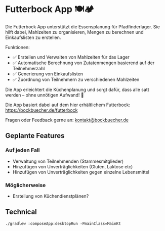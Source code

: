# Futterbock App 🍽️🏕️

Die Futterbock App unterstützt die Essensplanung für Pfadfinderlager. Sie hilft dabei, Mahlzeiten zu
organisieren, Mengen zu berechnen und Einkaufslisten zu erstellen.

Funktionen:

- ✅ Erstellen und Verwalten von Mahlzeiten für das Lager
- ✅ Automatische Berechnung von Zutatenmengen basierend auf der Teilnehmerzahl
- ✅ Generierung von Einkaufslisten
- ✅ Zuordnung von Teilnehmern zu verschiedenen Mahlzeiten

Die App erleichtert die Küchenplanung und sorgt dafür, dass alle satt werden – ohne unnötigen
Aufwand! 🚀

Die App basiert dabei auf dem hier erhältlichem Futterbock: https://bockbuecher.de/futterbock

Fragen oder Feedback gerne an: <a href="mailto:kontakt@bockbuecher.de">kontakt@bockbuecher.de</a>

## Geplante Features

### Auf jeden Fall

- Verwaltung von Teilnehmenden (Stammesmitglieder)
- Hinzufügen von Unverträglichkeiten (Gluten, Laktose etc)
- Hinzufügen von Unverträglichkeiten gegen einzelne Lebensmittel

### Möglicherweise

- Erstellung von Küchendienstplänen?

## Technical

```shell
./gradlew :composeApp:desktopRun -PmainClass=MainKt
```





